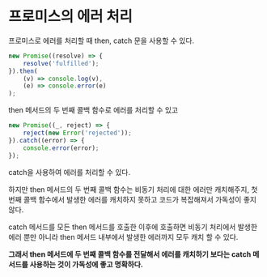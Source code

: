 # 프로미스의 에러 처리

프로미스로 에러를 처리할 때 then, catch 문을 사용할 수 있다.

```javascript
new Promise((resolve) => {
    resolve('fulfilled');
}).then(
    (v) => console.log(v),
    (e) => console.error(e)
);
```

then 메서드의 두 번째 콜백 함수로 에러를 처리할 수 있고

```javascript
new Promise((_, reject) => {
    reject(new Error('rejected'));
}).catch((error) => {
    console.error(error);
});
```

catch을 사용하여 에러를 처리할 수 있다.

하지만 then 메서드의 두 번째 콜백 함수는 비동기 처리에 대한 에러만 캐치해주지, 첫 번째 콜백 함수에서 발생한 에러를 캐치하지 못하고 코드가 복잡해져서 가독성이 좋지 않다.

catch 메서드를 모든 then 메서드를 호출한 이후에 호출하면 비동기 처리에서 발생한 에러 뿐만 아니라 then 메서드 내부에서 발생한 에러까지 모두 캐치 할 수 있다.

**그래서 then 메서드에 두 번째 콜백 함수를 전달해서 에러를 캐치하기 보다는 catch 메서드를 사용하는 것이 가독성에 좋고 명확하다.**
